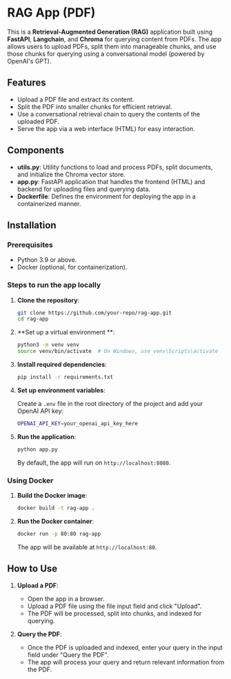 # RAG App (PDF)

This is a **Retrieval-Augmented Generation (RAG)** application built using **FastAPI**, **Langchain**, and **Chroma** for querying content from PDFs. The app allows users to upload PDFs, split them into manageable chunks, and use those chunks for querying using a conversational model (powered by OpenAI's GPT).

## Features
- Upload a PDF file and extract its content.
- Split the PDF into smaller chunks for efficient retrieval.
- Use a conversational retrieval chain to query the contents of the uploaded PDF.
- Serve the app via a web interface (HTML) for easy interaction.

## Components
- **utils.py**: Utility functions to load and process PDFs, split documents, and initialize the Chroma vector store.
- **app.py**: FastAPI application that handles the frontend (HTML) and backend for uploading files and querying data.
- **Dockerfile**: Defines the environment for deploying the app in a containerized manner.

## Installation

### Prerequisites
- Python 3.9 or above.
- Docker (optional, for containerization).

### Steps to run the app locally

1. **Clone the repository**:

    ```bash
    git clone https://github.com/your-repo/rag-app.git
    cd rag-app
    ```

2. **Set up a virtual environment **:

    ```bash
    python3 -m venv venv
    source venv/bin/activate  # On Windows, use venv\Scripts\activate
    ```

3. **Install required dependencies**:

    ```bash
    pip install -r requirements.txt
    ```

4. **Set up environment variables**:

    Create a `.env` file in the root directory of the project and add your OpenAI API key:

    ```bash
    OPENAI_API_KEY=your_openai_api_key_here
    ```

5. **Run the application**:

    ```bash
    python app.py
    ```

    By default, the app will run on `http://localhost:8080`.

### Using Docker

1. **Build the Docker image**:

    ```bash
    docker build -t rag-app .
    ```

2. **Run the Docker container**:

    ```bash
    docker run -p 80:80 rag-app
    ```

    The app will be available at `http://localhost:80`.

## How to Use

1. **Upload a PDF**:
   - Open the app in a browser.
   - Upload a PDF file using the file input field and click "Upload".
   - The PDF will be processed, split into chunks, and indexed for querying.

2. **Query the PDF**:
   - Once the PDF is uploaded and indexed, enter your query in the input field under "Query the PDF".
   - The app will process your query and return relevant information from the PDF.



